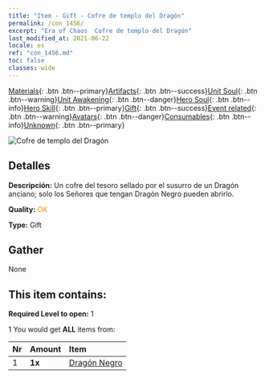 ```yaml
---
title: "Item - Gift - Cofre de templo del Dragón"
permalink: /con_1456/
excerpt: "Era of Chaos  Cofre de templo del Dragón"
last_modified_at: 2021-06-22
locale: es
ref: "con_1456.md"
toc: false
classes: wide
---
```

 [Materials](/ItemsES/){: .btn .btn--primary}[Artifacts](/ItemsES/Artifacts/){: .btn .btn--success}[Unit Soul](/ItemsES/UnitSoul/){: .btn .btn--warning}[Unit Awakening](/ItemsES/UnitAwakening/){: .btn .btn--danger}[Hero Soul](/ItemsES/HeroSoul/){: .btn .btn--info}[Hero Skill](/ItemsES/HeroSkill/){: .btn .btn--primary}[Gift](/ItemsES/Gift/){: .btn .btn--success}[Event related](/ItemsES/Events/){: .btn .btn--warning}[Avatars](/ItemsES/Avatars/){: .btn .btn--danger}[Consumables](/ItemsES/Consumables/){: .btn .btn--info}[Unknown](/ItemsES/Unknown/){: .btn .btn--primary}

 ![Cofre de templo del Dragón](/images/t/i_907070.png)

## Detalles
 **Descripción:** Un cofre del tesoro sellado por el susurro de un Dragón anciano; solo los Señores que tengan Dragón Negro pueden abrirlo.

 **Quality:** <span style="color: #FF8C00">OK</span>

 **Type:** Gift

## Gather

  None

## This item contains:

 **Required Level to open:** 1

 1 You would get **ALL** items  from:

  | Nr | Amount |     Item    |
  |:---|:-------|:------------|
  | 1 |  **1x** | [Dragón Negro](/ItemsES/unt_250/) |  | 
